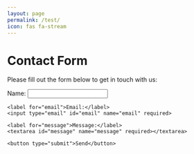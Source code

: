 ```yaml
---
layout: page
permalink: /test/
icon: fas fa-stream
---
```


# Contact Form

Please fill out the form below to get in touch with us:

<form id="contact-form" method="POST">
    <label for="name">Name:</label>
    <input type="text" id="name" name="name" required>

    <label for="email">Email:</label>
    <input type="email" id="email" name="email" required>

    <label for="message">Message:</label>
    <textarea id="message" name="message" required></textarea>

    <button type="submit">Send</button>
</form>

<p id="response"></p>

<script>
document.getElementById('contact-form').addEventListener('submit', async function(event) {
    event.preventDefault();

    let formData = new FormData(this);
    let jsonData = {};
    formData.forEach((value, key) => jsonData[key] = value);

    const token = 'YOUR_GITHUB_PERSONAL_ACCESS_TOKEN';  // You must securely handle the token
    const repoOwner = 'YOUR_GITHUB_USERNAME';
    const repoName = 'YOUR_REPO';

    let response = await fetch(`https://api.github.com/repos/${repoOwner}/${repoName}/actions/workflows/contact.yml/dispatches`, {
        method: 'POST',
        headers: {
            'Authorization': `Bearer ${token}`,
            'Accept': 'application/vnd.github.v3+json',
            'Content-Type': 'application/json'
        },
        body: JSON.stringify({
            ref: 'main',
            inputs: jsonData
        })
    });

    let responseText = await response.json();
    if (response.ok) {
        document.getElementById('response').innerText = "Message sent! You'll receive a confirmation email.";
    } else {
        document.getElementById('response').innerText = "Error sending message.";
    }
});
</script>

